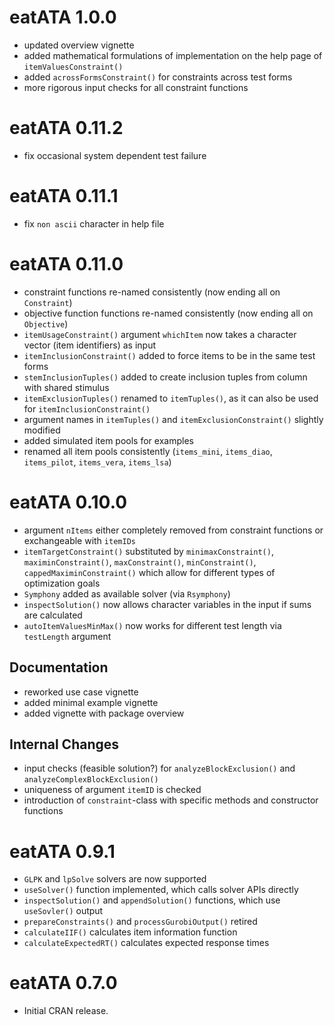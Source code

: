 # eatATA 1.0.0

* updated overview vignette
* added mathematical formulations of implementation on the help page of `itemValuesConstraint()`
* added `acrossFormsConstraint()` for constraints across test forms
* more rigorous input checks for all constraint functions


# eatATA 0.11.2

* fix occasional system dependent test failure


# eatATA 0.11.1

* fix `non ascii` character in help file


# eatATA 0.11.0

* constraint functions re-named consistently (now ending all on `Constraint`) 
* objective function functions re-named consistently (now ending all on `Objective`) 
* `itemUsageConstraint()` argument `whichItem` now takes a character vector (item identifiers) as input
* `itemInclusionConstraint()` added to force items to be in the same test forms
* `stemInclusionTuples()` added to create inclusion tuples from column with shared stimulus
* `itemExclusionTuples()` renamed to `itemTuples()`, as it can also be used for `itemInclusionConstraint()`
* argument names in `itemTuples()` and `itemExclusionConstraint()` slightly modified
* added simulated item pools for examples
* renamed all item pools consistently (`items_mini`, `items_diao`, `items_pilot`, `items_vera`, `items_lsa`)


# eatATA 0.10.0

* argument `nItems` either completely removed from constraint functions or exchangeable with `itemIDs` 
* `itemTargetConstraint()` substituted by `minimaxConstraint()`, `maximinConstraint()`, `maxConstraint()`, `minConstraint()`, `cappedMaximinConstraint()` which allow for different types of optimization goals
* `Symphony` added as available solver (via `Rsymphony`)
* `inspectSolution()` now allows character variables in the input if sums are calculated
* `autoItemValuesMinMax()` now works for different test length via `testLength` argument

## Documentation

* reworked use case vignette
* added minimal example vignette
* added vignette with package overview

## Internal Changes

* input checks (feasible solution?) for `analyzeBlockExclusion()` and `analyzeComplexBlockExclusion()`
* uniqueness of argument `itemID` is checked
* introduction of `constraint`-class with specific methods and constructor functions


# eatATA 0.9.1

* `GLPK` and `lpSolve` solvers are now supported
* `useSolver()` function implemented, which calls solver APIs directly
* `inspectSolution()` and `appendSolution()` functions, which use `useSovler()` output
* `prepareConstraints()` and `processGurobiOutput()` retired
* `calculateIIF()` calculates item information function
* `calculateExpectedRT()` calculates expected response times


# eatATA 0.7.0

* Initial CRAN release.
